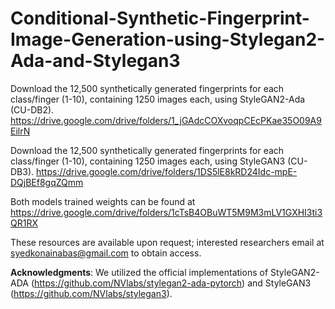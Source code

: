 # Conditional-Synthetic-Fingerprint-Image-Generation-using-Stylegan2-Ada-and-Stylegan3
Download the 12,500 synthetically generated fingerprints for each class/finger (1-10), containing 1250 images each, using StyleGAN2-Ada (CU-DB2).
https://drive.google.com/drive/folders/1_jGAdcCOXvoqpCEcPKae35O09A9EilrN


Download the 12,500 synthetically generated fingerprints for each class/finger (1-10), containing 1250 images each, using StyleGAN3 (CU-DB3).
https://drive.google.com/drive/folders/1DS5lE8kRD24Idc-mpE-DQjBEf8gqZQmm


Both models trained weights can be found at
https://drive.google.com/drive/folders/1cTsB4OBuWT5M9M3mLV1GXHI3ti3QR1RX



These resources are available upon request; interested researchers email at syedkonainabas@gmail.com to obtain access.


**Acknowledgments**:
We utilized the official implementations of StyleGAN2-ADA (https://github.com/NVlabs/stylegan2-ada-pytorch) and StyleGAN3 (https://github.com/NVlabs/stylegan3).
